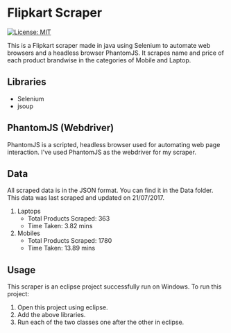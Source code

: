 # Flipkart Scraper
[![License: MIT](https://img.shields.io/badge/License-MIT-yellow.svg)](https://opensource.org/licenses/MIT)

This is a Flipkart scraper made in java using Selenium to automate web browsers and a headless browser PhantomJS. It scrapes name and price of each product brandwise in the categories of Mobile and Laptop.
## Libraries
* Selenium
* jsoup
## PhantomJS (Webdriver)
PhantomJS is a scripted, headless browser used for automating web page interaction. I've used PhantomJS as the webdriver for my scraper.
## Data
All scraped data is in the JSON format. You can find it in the Data folder. This data was last scraped and updated on 21/07/2017.
1. Laptops
   * Total Products Scraped: 363
   * Time Taken: 3.82 mins
2. Mobiles
   * Total Products Scraped: 1780
   * Time Taken: 13.89 mins
## Usage
This scraper is an eclipse project successfully run on Windows. To run this project:
1. Open this project using eclipse.
2. Add the above libraries.
3. Run each of the two classes one after the other in eclipse.
